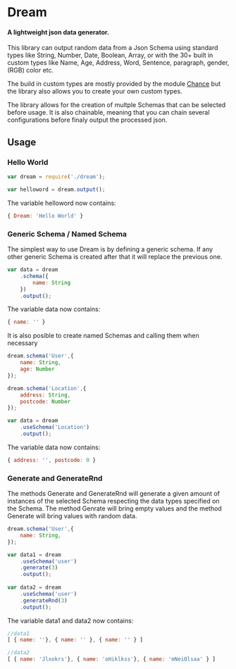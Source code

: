 # Dream
#### A lightweight json data generator.
This library can output random data from a Json Schema using standard types like String, Number, Date, Boolean, Array, or with the 30+ built in custom types like Name, Age, Address, Word, Sentence, paragraph, gender, (RGB) color etc.

The build in custom types are mostly provided by the module [Chance][Chance] but the library also allows you to create your own custom types.

The library allows for the creation of multple Schemas that can be selected before usage. It is also chainable, meaning that you can chain several configurations before finaly output the processed json.

## Usage

### Hello World

```js
var dream = require('./dream');

var helloword = dream.output();
```
The variable helloword now contains:
```js
{ Dream: 'Hello World' }
```

### Generic Schema / Named Schema
The simplest way to use Dream is by defining a generic schema. If any other generic Schema is created after that it will replace the previous one.
```js
var data = dream
	.schema({
		name: String
	})
	.output();
```
The variable data now contains:
```js
{ name: '' }
```

It is also posible to create named Schemas and calling them when necessary

```js
dream.schema('User',{
	name: String,
	age: Number
});

dream.schema('Location',{
	address: String,
	postcode: Number
});

var data = dream
	.useSchema('Location')
	.output();
```

The variable data now contains:
```js
{ address: '', postcode: 0 }
```

### Generate and GenerateRnd
The methods Generate and GenerateRnd will generate a given amount of instances of the selected Schema respecting the data types specified on the Schema. The method Genrate will bring empty values and the method Generate will bring values with random data.


```js
dream.schema('User',{
	name: String,
});

var data1 = dream
	.useSchema('user')
	.generate(3)
	.output();
	
var data2 = dream
	.useSchema('user')
	.generateRnd(3)
	.output();
```

The variable data1 and data2 now contains:
```js
//data1
[ { name: ''}, { name: '' }, { name: '' } ]

//data2
[ { name: 'Jlxokrs'}, { name: 'oHiklkss'}, { name: 'mNeiOlsaa' } ]
```

[Chance]: http://chancejs.com/